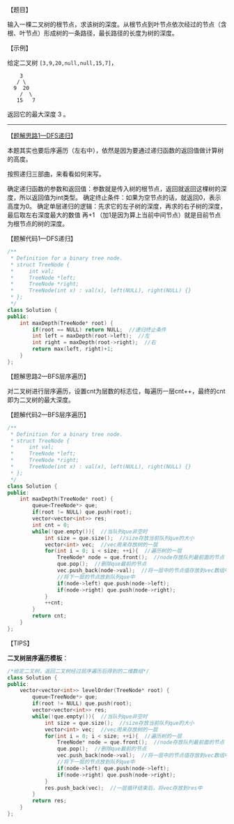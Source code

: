 【题目】

输入一棵二叉树的根节点，求该树的深度。从根节点到叶节点依次经过的节点（含根、叶节点）形成树的一条路径，最长路径的长度为树的深度。

【示例】

给定二叉树 `[3,9,20,null,null,15,7]`，

```
    3
   / \
  9  20
    /  \
   15   7
```

返回它的最大深度 3 。

---

【[题解思路1—DFS递归](https://leetcode-cn.com/problems/er-cha-shu-de-shen-du-lcof/solution/mian-shi-ti-55-i-er-cha-shu-de-shen-du-xian-xu-bia/)】

本题其实也要后序遍历（左右中），依然是因为要通过递归函数的返回值做计算树的高度。

按照递归三部曲，来看看如何来写。

确定递归函数的参数和返回值：参数就是传入树的根节点，返回就返回这棵树的深度，所以返回值为int类型。
确定终止条件：如果为空节点的话，就返回0，表示高度为0。
确定单层递归的逻辑：先求它的左子树的深度，再求的右子树的深度，最后取左右深度最大的数值 再+1 （加1是因为算上当前中间节点）就是目前节点为根节点的树的深度。

【题解代码1—DFS递归】

```c++
/**
 * Definition for a binary tree node.
 * struct TreeNode {
 *     int val;
 *     TreeNode *left;
 *     TreeNode *right;
 *     TreeNode(int x) : val(x), left(NULL), right(NULL) {}
 * };
 */
class Solution {
public:
    int maxDepth(TreeNode* root) {
        if(root == NULL) return NULL;  //递归终止条件
        int left = maxDepth(root->left);  //左
        int right = maxDepth(root->right);  //右
        return max(left, right)+1;  
    }
};
```

【题解思路2—BFS层序遍历】

对二叉树进行层序遍历，设置cnt为层数的标志位，每遍历一层cnt++，最终的cnt即为二叉树的最大深度。

【题解代码2—BFS层序遍历】

```c++
/**
 * Definition for a binary tree node.
 * struct TreeNode {
 *     int val;
 *     TreeNode *left;
 *     TreeNode *right;
 *     TreeNode(int x) : val(x), left(NULL), right(NULL) {}
 * };
 */
class Solution {
public:
    int maxDepth(TreeNode* root) {
        queue<TreeNode*> que;
        if(root != NULL) que.push(root);
        vector<vector<int>> res;
        int cnt = 0;
        while(!que.empty()){  //当队列que非空时
            int size = que.size();  //size存放当前队列que的大小
            vector<int> vec;  //vec用来存放树的一层
            for(int i = 0; i < size; ++i){  //遍历树的一层
                TreeNode* node = que.front();  //node存放队列最前面的节点
                que.pop();  //删除que最前的节点
                vec.push_back(node->val);  //将一层中的节点值存放到vec数组中
                //将下一层的节点放到队列que中
                if(node->left) que.push(node->left);  
                if(node->right) que.push(node->right);
            }
            ++cnt;
        }
        return cnt;
    }
};
```



【TIPS】

**二叉树层序遍历模板**：

```c++
/*给定二叉树，返回二叉树经过层序遍历后得到的二维数组*/
class Solution {
public:
    vector<vector<int>> levelOrder(TreeNode* root) {
        queue<TreeNode*> que;
        if(root != NULL) que.push(root);
        vector<vector<int>> res;
        while(!que.empty()){  //当队列que非空时
            int size = que.size();  //size存放当前队列que的大小
            vector<int> vec;  //vec用来存放树的一层
            for(int i = 0; i < size; ++i){  //遍历树的一层
                TreeNode* node = que.front();  //node存放队列最前面的节点
                que.pop();  //删除que最前的节点
                vec.push_back(node->val);  //将一层中的节点值存放到vec数组中
                //将下一层的节点放到队列que中
                if(node->left) que.push(node->left);  
                if(node->right) que.push(node->right);
            }
            res.push_back(vec);  //一层循环结束后，将vec存放到res中
        }
        return res;
    }
};
```


